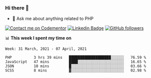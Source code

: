 ### Hi there 👋

<!--
**mustafaculban/mustafaculban** is a ✨ _special_ ✨ repository because its `README.md` (this file) appears on your GitHub profile.

Here are some ideas to get you started:

- 🌱 I’m currently learning ...
- 👯 I’m looking to collaborate on ...
- 🤔 I’m looking for help with ...
- 📫 How to reach me: ...
- 😄 Pronouns: ...
- ⚡ Fun fact: ...

-->
- 💬 Ask me about anything related to PHP

[![Contact me on Codementor](https://www.codementor.io/m-badges/karamusluk/book-session.svg)](https://www.codementor.io/@karamusluk?refer=badge)
[![Linkedin Badge](https://img.shields.io/badge/-Mustafa%20Culban-blue?style=social&logo=Linkedin&logoColor=blue&link=https://www.linkedin.com/in/mustafaculban/)](https://www.linkedin.com/in/mustafaculban/) 
[![GitHub followers](https://img.shields.io/github/followers/karamusluk?label=Follow&style=social)](https://github.com/karamusluk/?tab=follow)


📊 **This week I spent my time on**
<!--START_SECTION:waka-->
```text
Week: 31 March, 2021 - 07 April, 2021

PHP          3 hrs 39 mins   ███████████████████░░░░░░   76.59 % 
JavaScript   47 mins         ████░░░░░░░░░░░░░░░░░░░░░   16.65 % 
JSON         10 mins         █░░░░░░░░░░░░░░░░░░░░░░░░   03.66 % 
SCSS         8 mins          ▓░░░░░░░░░░░░░░░░░░░░░░░░   02.98 % 
```
<!--END_SECTION:waka-->

